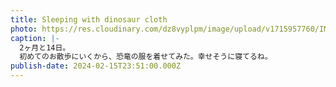```yaml
---
title: Sleeping with dinosaur cloth
photo: https://res.cloudinary.com/dz8vyplpm/image/upload/v1715957760/IMG_8989_uw4w0f.jpg
caption: |-
  2ヶ月と14日。
  初めてのお散歩にいくから、恐竜の服を着せてみた。幸せそうに寝てるね。
publish-date: 2024-02-15T23:51:00.000Z
---
```

